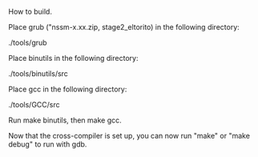How to build.

Place grub ("nssm-x.xx.zip, stage2_eltorito) in the following directory:

./tools/grub

Place binutils in the following directory:

./tools/binutils/src

Place gcc in the following directory:

./tools/GCC/src

Run make binutils, then make gcc.

Now that the cross-compiler is set up, you can now run "make" or "make debug" to run with gdb.
